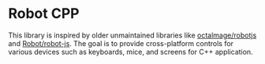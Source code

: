 # Robot CPP

This library is inspired by older unmaintained libraries like [octalmage/robotjs](https://github.com/octalmage/robotjs)
and [Robot/robot-js](https://github.com/Robot/robot-js). The goal is to provide cross-platform controls for various
devices such as keyboards, mice, and screens for C++ application.
